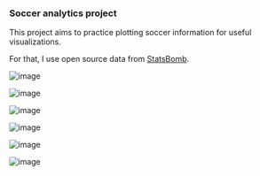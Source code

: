### Soccer analytics project

This project aims to practice plotting soccer information for useful visualizations. 

For that, I use open source data from [StatsBomb](https://statsbomb.com/). 


![image](https://github.com/LuganThierry/soccer_analytics/assets/106288264/894bafaf-0c99-41b2-a650-ec000b6e9212)


![image](https://github.com/LuganThierry/soccer_analytics/assets/106288264/d832e905-735b-46a2-b02d-c2481c7e9a62)


![image](https://github.com/LuganThierry/soccer_analytics/assets/106288264/8f3d4722-090a-488c-9980-9cda0eaa80ff)


![image](https://github.com/LuganThierry/soccer_analytics/assets/106288264/7c6bcf0e-0186-44f4-946a-39c567e5d699)


![image](https://github.com/LuganThierry/soccer_analytics/assets/106288264/68cc69ca-c54b-4a74-8f8e-c32ec6bd9ac6)


![image](https://github.com/LuganThierry/soccer_analytics/assets/106288264/62565d13-2eb6-43fe-90c6-68e5917f571e)
